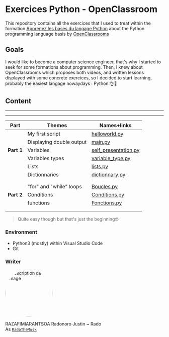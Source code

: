 # Exercices Python - OpenClassroom

This repository contains all the exercices that I used to treat within the formation  [Apprenez les bases du langage Python](https://openclassrom.com/fr/courses/6204541-apprenez-les-bases-du-langage-python) about the Python programming language basis by [OpenClassrooms](https://openclassroom.com) 

## Goals

I would like to become a computer science engineer, that's why I started to seek for some formations about programming. Then, I knew about OpenClassrooms which proposes both videos, and written lessons displayed with some concrete exercices, so I decided to start learning, probably the easiest langage nowaydays : Python.👌🤖

## Content 
| Part | Themes | Names+links |
|---------|----------|---------|           
|            | My first script | [helloworld.py](https://github.com/RadoTheMusk/openclassroom-python/blob/main/helloworld.py) |
|            | Displaying double output | [main.py](https://github.com/RadoTheMusk/openclassroom-python/blob/main/main.py) |
| **Part 1** | Variables | [self_presentation.py](https://github.com/RadoTheMusk/openclassroom-python/blob/main/self_presentation.py) |
|            | Variables types | [variable_type.py](https://github.com/RadoTheMusk/openclassroom-python/blob/main/variable_type.py) | 
|            | Lists | [lists.py](https://github.com/RadoTheMusk/openclassroom-python/blob/main/lists.py) |
|            | Dictionnaries | [dictionnary.py](https://github.com/RadoTheMusk/openclassroom-python/blob/main/dictionnary.py) | 
|<tr> <hr> </hr> </tr>|
|            | "for" and "while" loops | [Boucles.py](https://github.com/RadoTheMusk/openclassroom-python/blob/main/Boucles.py) |
| **Part 2** | Conditions | [Conditions.py](https://github.com/RadoTheMusk/openclassroom-python/blob/main/Conditions.py) |
|            | functions | [Fonctions.py](https://github.com/RadoTheMusk/openclassroom-python/blob/main/Fonctions.py) |
|<tr> <hr> </hr> </tr>|

>Quite easy though but that's just the beginning🤓


### Environment 

- Python3 (mostly) within Visual Studio Code
- Git

### Writer
<img src="https://avatars.githubusercontent.com/u/221721534?s=400&v=4" alt="Description de l'image" style="border-radius: 50%; width: 150px; height: 150px; object-fit: cover;">     

RAZAFIMIARANTSOA Radonoro Justin ~ Rado<br>
As  [`RadoTheMusk`](https://github.com/RadoTheMusk)         


              
